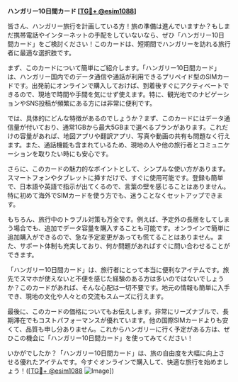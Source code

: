 **ハンガリー10日間カード [[TG💪+ @esim1088](https://t.me/s/esim1088)]**

皆さん、ハンガリー旅行を計画している方！旅の準備は進んでいますか？もしまだ携帯電話やインターネットの手配をしていないなら、ぜひ「ハンガリー10日間カード」をご検討ください！このカードは、短期間でハンガリーを訪れる旅行者に最適な選択肢です。

まず、このカードについて簡単にご紹介します。「ハンガリー10日間カード」は、ハンガリー国内でのデータ通信や通話が利用できるプリペイド型のSIMカードです。出発前にオンラインで購入しておけば、到着後すぐにアクティベートできるので、現地で時間や手間を気にせず使えます。特に、観光地でのナビゲーションやSNS投稿が頻繁にある方には非常に便利です。

では、具体的にどんな特徴があるのでしょうか？まず、このカードにはデータ通信量が付いており、通常1GBから最大5GBまで選べるプランがあります。これだけの容量があれば、地図アプリや翻訳アプリ、写真や動画の共有も問題なく行えます。また、通話機能も含まれているため、現地の人や他の旅行者とコミュニケーションを取りたい時にも安心です。

さらに、このカードの魅力的なポイントとして、シンプルな使い方があります。スマートフォンやタブレットに挿すだけで、すぐに使用可能です。登録も簡単で、日本語や英語で指示が出てくるので、言葉の壁を感じることはありません。特に初めて海外でSIMカードを使う方でも、迷うことなくセットアップできます。

もちろん、旅行中のトラブル対策も万全です。例えば、予定外の長居をしてしまう場合でも、追加でデータ容量を購入することも可能です。オンラインで簡単に追加購入ができるので、急な予定変更があっても慌てることはありません。また、サポート体制も充実しており、何か問題があればすぐに問い合わせることができます。

「ハンガリー10日間カード」は、旅行者にとって本当に便利なアイテムです。旅先でスマホが使えないと不便を感じた経験のある方は多いのではないでしょうか？このカードがあれば、そんな心配は一切不要です。地元の情報も簡単に入手でき、現地の文化や人々との交流もスムーズに行えます。

最後に、このカードの価格についてもお伝えします。非常にリーズナブルで、長期滞在でもコストパフォーマンスが優れています。他の国際SIMカードよりも安くて、品質も申し分ありません。これからハンガリーに行く予定がある方は、ぜひこの機会に「ハンガリー10日間カード」を使ってみてください！

いかがでしたか？「ハンガリー10日間カード」は、旅の自由度を大幅に向上させる優れたアイテムです。今すぐオンラインで購入して、快適な旅行を始めましょう！([[TG💪+ @esim1088](https://t.me/s/esim1088) ![Image](https://i.postimg.cc/Y0z9fWf4/image.png)])